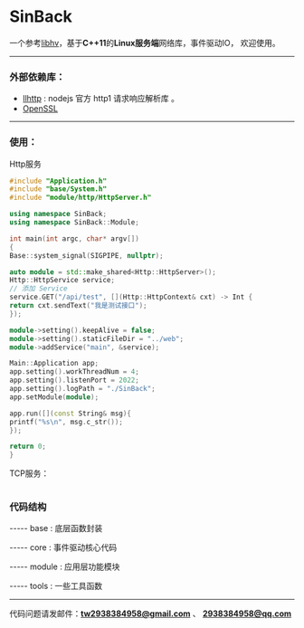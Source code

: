 # SinBack

一个参考[libhv](https://github.com\/ithewei/libhv)，基于**C++11**的**Linux服务端**网络库，事件驱动IO， 欢迎使用。

---

### 外部依赖库：
 - [llhttp](https://github.com/nodejs/llhttp) : nodejs 官方 http1 请求响应解析库 。
 - [OpenSSL](https://www.openssl.org)

---

### 使用：

Http服务
```cpp
#include "Application.h"
#include "base/System.h"
#include "module/http/HttpServer.h"

using namespace SinBack;
using namespace SinBack::Module;

int main(int argc, char* argv[])
{
Base::system_signal(SIGPIPE, nullptr);

auto module = std::make_shared<Http::HttpServer>();
Http::HttpService service;
// 添加 Service
service.GET("/api/test", [](Http::HttpContext& cxt) -> Int {
return cxt.sendText("我是测试接口");
});

module->setting().keepAlive = false;
module->setting().staticFileDir = "../web";
module->addService("main", &service);

Main::Application app;
app.setting().workThreadNum = 4;
app.setting().listenPort = 2022;
app.setting().logPath = "./SinBack";
app.setModule(module);

app.run([](const String& msg){
printf("%s\n", msg.c_str());
});

return 0;
}

```

TCP服务：
```cpp

```

### 代码结构

----- base :  底层函数封装

----- core : 事件驱动核心代码

----- module : 应用层功能模块

----- tools : 一些工具函数

---

代码问题请发邮件：**tw2938384958@gmail.com** 、 **2938384958@qq.com**